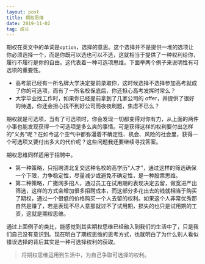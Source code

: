 ```yaml
---
layout: post
title: 期权思维
date: 2019-11-02
tag: 成长
---
```


期权在英文中的单词是`option`，选择的意思。这个选择并不是提供一堆的选项让你必须选择一个，而是你既可以选也可以不选，这就相当于提供了一种权利给你，履行不履行是你的自由。这代表着一种可选项思维。下面举两个例子来说明性有可选项的重要性。

- 高考前已经有一所名牌大学决定提前录取你，这时候选择不选择参加高考就成了你的可选项，而有了一所名校保底后，你还担心高考发挥时常么？
- 大学毕业找工作时，如果你已经提前拿到了几家公司的 offer，并提供了很好的待遇，你还会担心找不到好公司而夜夜刷题，焦虑不已么？

期权就是可选项，当有了可选项时，你会发现一切都变得对你有力，从上面的两件小事也能发现获得一个可选项是多么爽的事情。可是获得这样的权利要付出怎样的“义务”呢？在如今这个空气中都弥漫着不确定性、机会、风险的社会里，获得一个可选项又要付出多大的代价呢？这些问题我还要继续寻找答案。

期权思维同样适用于招聘中。

- 第一种策略，只招聘清北复交这种名校的高学历“人才”，通过这样的筛选确保一个下限，力争稳定性，尽量减少或避免不确定性，是一种股票思维。
- 第二种策略，广撒网多招人，通过员工在试用期的表现决定去留，做宽进严出筛选，这样的方式会增加很多招聘成本，而这部分多花出去的钱就相当于购买了期权，通过一个很低的价格购买一个人去留的权利。如果这个人非常优秀那自然是赚了，若是表现不尽人意那就过不了试用期，损失的也只是试用期的工资，这就是期权思维。

通过上面例子的类比，能感觉到其实期权思维已经融入到我们的生活中了，只是我们自己没有意识到。现在明白了期权思维的思考方式，也就明白了为什么别人看似错误选择的背后其实是一种可选择权利的获取。

> 将期权思维运用到生活中，为自己争取可选择的权利。

